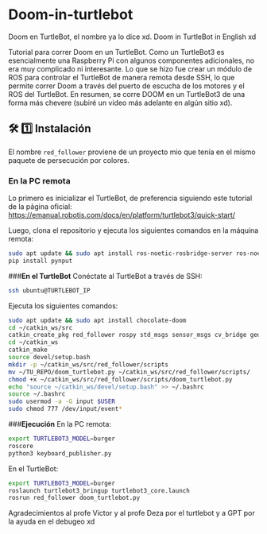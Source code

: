 # Doom-in-turtlebot
Doom en TurtleBot, el nombre ya lo dice xd. Doom in TurtleBot in English xd

Tutorial para correr Doom en un TurtleBot. Como un TurtleBot3 es esencialmente una Raspberry Pi con algunos componentes adicionales, no era muy complicado ni interesante. Lo que se hizo fue crear un módulo de ROS para controlar el TurtleBot de manera remota desde SSH, lo que permite correr Doom a través del puerto de escucha de los motores y el ROS del TurtleBot. En resumen, se corre DOOM en un TurtleBot3 de una forma más chevere (subiré un video más adelante en algún sitio xd).  

## 🛠 **1️⃣ Instalación**  
El nombre `red_follower` proviene de un proyecto mio que tenía en el mismo paquete de persecución por colores.

### **En la PC remota**  
Lo primero es inicializar el TurtleBot, de preferencia siguiendo este tutorial de la página oficial:  
https://emanual.robotis.com/docs/en/platform/turtlebot3/quick-start/

Luego, clona el repositorio y ejecuta los siguientes comandos en la máquina remota:
```bash
sudo apt update && sudo apt install ros-noetic-rosbridge-server ros-noetic-joy
pip install pynput
```
###**En el TurtleBot**
Conéctate al TurtleBot a través de SSH:
```bash
ssh ubuntu@TURTLEBOT_IP
```
Ejecuta los siguientes comandos:
```bash
sudo apt update && sudo apt install chocolate-doom
cd ~/catkin_ws/src
catkin_create_pkg red_follower rospy std_msgs sensor_msgs cv_bridge geometry_msgs
cd ~/catkin_ws
catkin_make
source devel/setup.bash
mkdir -p ~/catkin_ws/src/red_follower/scripts
mv ~/TU_REPO/doom_turtlebot.py ~/catkin_ws/src/red_follower/scripts/
chmod +x ~/catkin_ws/src/red_follower/scripts/doom_turtlebot.py
echo "source ~/catkin_ws/devel/setup.bash" >> ~/.bashrc
source ~/.bashrc
sudo usermod -a -G input $USER
sudo chmod 777 /dev/input/event*
```
###**Ejecución**
En la PC remota:

```bash
export TURTLEBOT3_MODEL=burger
roscore
python3 keyboard_publisher.py
```

En el TurtleBot:

```bash
export TURTLEBOT3_MODEL=burger
roslaunch turtlebot3_bringup turtlebot3_core.launch
rosrun red_follower doom_turtlebot.py
```
Agradecimientos al profe Victor y al profe Deza por el turtlebot y a GPT por la ayuda en el debugeo xd
